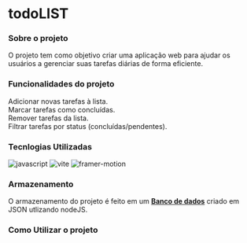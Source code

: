 # todoLIST

### Sobre o projeto
O projeto tem como objetivo criar uma aplicação web  para ajudar os usuários a gerenciar suas tarefas diárias de forma eficiente.

### Funcionalidades do projeto
Adicionar novas tarefas à lista.
<br>
Marcar tarefas como concluídas.
<br>
Remover tarefas da lista.
<br>
Filtrar tarefas por status (concluídas/pendentes).
<br>

### Tecnlogias Utilizadas
<img aling="center" src="https://img.shields.io/badge/JavaScript-323330?style=for-the-badge&logo=javascript&logoColor=F7DF1E" alt="javascript"/>
<img aling="center" src="https://img.shields.io/badge/Vite-B73BFE?style=for-the-badge&logo=vite&logoColor=FFD62E" alt="vite"/>
<img aling="center" src="https://img.shields.io/badge/Framer-black?style=for-the-badge&logo=framer&logoColor=blue" alt="framer-motion"/>

### Armazenamento
O armazenamento do projeto é feito em um **[Banco de dados](https://github.com/olvictor/backend-todolist)** criado em JSON utlizando nodeJS.


### Como Utilizar o projeto

